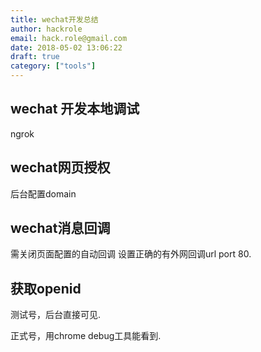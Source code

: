 ```yaml
---
title: wechat开发总结
author: hackrole
email: hack.role@gmail.com
date: 2018-05-02 13:06:22
draft: true
category: ["tools"]
---
```




wechat 开发本地调试
-------------------

ngrok 

wechat网页授权
--------------

后台配置domain

wechat消息回调
--------------

需关闭页面配置的自动回调
设置正确的有外网回调url port 80.

获取openid
----------

测试号，后台直接可见.

正式号，用chrome debug工具能看到.
